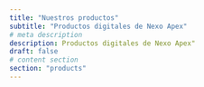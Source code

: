 ```yaml
---
title: "Nuestros productos"
subtitle: "Productos digitales de Nexo Apex"
# meta description
description: Productos digitales de Nexo Apex"
draft: false
# content section
section: "products"
---
```



